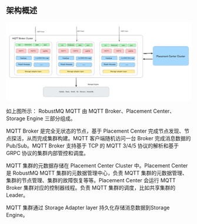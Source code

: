 ## 架构概述

![image](../../images/doc-image5.png)

如上图所示： RobustMQ MQTT 由 MQTT Broker、Placement Center、Storage Engine 三部分组成。

MQTT Broker 是完全无状态的节点，基于 Placement Center 完成节点发现、节点探活，从而完成集群构建。MQTT 客户端随机访问一台 Broker 完成消息数据的 Pub/Sub。MQTT Broker 支持基于 TCP 的 MQTT 3/4/5 协议的解析和基于 GRPC 协议的集群内部管控和调度。

MQTT 集群的元数据存储在 Placement Center Cluster 中。Placement Center 是 RobustMQ MQTT 集群的元数据管理中心，负责 MQTT 集群的元数据管理、集群的节点管理、集群的故障恢复等等。Placement Center 会运行 MQTT Broker 集群对应的控制器线程。负责 MQTT 集群的调度，比如共享集群的 Leader。

MQTT 集群通过 Storage Adapter layer 持久化存储消息数据到Storage Engine。
